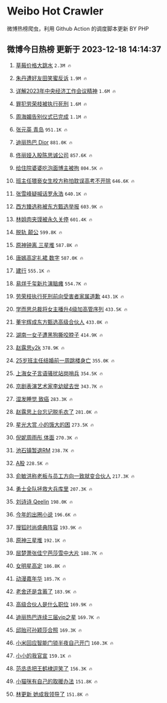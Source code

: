 # Weibo Hot Crawler 



微博热榜爬虫，利用 Github Action 的调度脚本更新 BY PHP 


## 微博今日热榜 更新于 2023-12-18 14:14:37 
1. [草莓价格大跳水](https://s.weibo.com/weibo?q=%23%E8%8D%89%E8%8E%93%E4%BB%B7%E6%A0%BC%E5%A4%A7%E8%B7%B3%E6%B0%B4%23&t=31&band_rank=1&Refer=top) `2.3M 🔥` 

1. [朱丹遭好友田笑蜜反诉](https://s.weibo.com/weibo?q=%23%E6%9C%B1%E4%B8%B9%E9%81%AD%E5%A5%BD%E5%8F%8B%E7%94%B0%E7%AC%91%E8%9C%9C%E5%8F%8D%E8%AF%89%23&t=31&band_rank=2&Refer=top) `1.9M 🔥` 

1. [详解2023年中央经济工作会议精神](https://s.weibo.com/weibo?q=%23%E8%AF%A6%E8%A7%A32023%E5%B9%B4%E4%B8%AD%E5%A4%AE%E7%BB%8F%E6%B5%8E%E5%B7%A5%E4%BD%9C%E4%BC%9A%E8%AE%AE%E7%B2%BE%E7%A5%9E%23&t=31&band_rank=3&Refer=top) `1.6M 🔥` 

1. [罪犯劳荣枝被执行死刑](https://s.weibo.com/weibo?q=%23%E7%BD%AA%E7%8A%AF%E5%8A%B3%E8%8D%A3%E6%9E%9D%E8%A2%AB%E6%89%A7%E8%A1%8C%E6%AD%BB%E5%88%91%23&t=31&band_rank=4&Refer=top) `1.6M 🔥` 

1. [周海媚告别仪式已完成](https://s.weibo.com/weibo?q=%E5%91%A8%E6%B5%B7%E5%AA%9A%E5%91%8A%E5%88%AB%E4%BB%AA%E5%BC%8F%E5%B7%B2%E5%AE%8C%E6%88%90&t=31&band_rank=5&Refer=top) `1.1M 🔥` 

1. [张元英 青岛](https://s.weibo.com/weibo?q=%E5%BC%A0%E5%85%83%E8%8B%B1%20%E9%9D%92%E5%B2%9B&t=31&band_rank=6&Refer=top) `951.1K 🔥` 

1. [迪丽热巴 Dior](https://s.weibo.com/weibo?q=%E8%BF%AA%E4%B8%BD%E7%83%AD%E5%B7%B4%20Dior&t=31&band_rank=7&Refer=top) `881.0K 🔥` 

1. [佟丽娅入股陈思诚公司](https://s.weibo.com/weibo?q=%23%E4%BD%9F%E4%B8%BD%E5%A8%85%E5%85%A5%E8%82%A1%E9%99%88%E6%80%9D%E8%AF%9A%E5%85%AC%E5%8F%B8%23&t=31&band_rank=8&Refer=top) `857.6K 🔥` 

1. [给住院婆婆吃泡面博主被拘](https://s.weibo.com/weibo?q=%23%E7%BB%99%E4%BD%8F%E9%99%A2%E5%A9%86%E5%A9%86%E5%90%83%E6%B3%A1%E9%9D%A2%E5%8D%9A%E4%B8%BB%E8%A2%AB%E6%8B%98%23&t=31&band_rank=9&Refer=top) `804.5K 🔥` 

1. [班主任猥亵女生校方称怕耽误高考不开除](https://s.weibo.com/weibo?q=%23%E7%8F%AD%E4%B8%BB%E4%BB%BB%E7%8C%A5%E4%BA%B5%E5%A5%B3%E7%94%9F%E6%A0%A1%E6%96%B9%E7%A7%B0%E6%80%95%E8%80%BD%E8%AF%AF%E9%AB%98%E8%80%83%E4%B8%8D%E5%BC%80%E9%99%A4%23&t=31&band_rank=10&Refer=top) `646.6K 🔥` 

1. [张雪峰疑喊话罗永浩](https://s.weibo.com/weibo?q=%23%E5%BC%A0%E9%9B%AA%E5%B3%B0%E7%96%91%E5%96%8A%E8%AF%9D%E7%BD%97%E6%B0%B8%E6%B5%A9%23&t=31&band_rank=11&Refer=top) `640.1K 🔥` 

1. [西方臻选称被东方甄选举报](https://s.weibo.com/weibo?q=%23%E8%A5%BF%E6%96%B9%E8%87%BB%E9%80%89%E7%A7%B0%E8%A2%AB%E4%B8%9C%E6%96%B9%E7%94%84%E9%80%89%E4%B8%BE%E6%8A%A5%23&t=31&band_rank=12&Refer=top) `603.9K 🔥` 

1. [林姐肉夹馍被永久关停](https://s.weibo.com/weibo?q=%23%E6%9E%97%E5%A7%90%E8%82%89%E5%A4%B9%E9%A6%8D%E8%A2%AB%E6%B0%B8%E4%B9%85%E5%85%B3%E5%81%9C%23&t=31&band_rank=13&Refer=top) `601.4K 🔥` 

1. [脱轨 颠公](https://s.weibo.com/weibo?q=%E8%84%B1%E8%BD%A8%20%E9%A2%A0%E5%85%AC&t=31&band_rank=14&Refer=top) `599.8K 🔥` 

1. [原神钟离 三星堆](https://s.weibo.com/weibo?q=%23%E5%8E%9F%E7%A5%9E%E9%92%9F%E7%A6%BB%20%E4%B8%89%E6%98%9F%E5%A0%86%23&t=31&band_rank=15&Refer=top) `587.8K 🔥` 

1. [唐嫣高定礼裙 数字](https://s.weibo.com/weibo?q=%E5%94%90%E5%AB%A3%E9%AB%98%E5%AE%9A%E7%A4%BC%E8%A3%99%20%E6%95%B0%E5%AD%97&t=31&band_rank=16&Refer=top) `587.0K 🔥` 

1. [建行](https://s.weibo.com/weibo?q=%E5%BB%BA%E8%A1%8C&t=31&band_rank=17&Refer=top) `555.1K 🔥` 

1. [易烊千玺新片演脑瘫](https://s.weibo.com/weibo?q=%23%E6%98%93%E7%83%8A%E5%8D%83%E7%8E%BA%E6%96%B0%E7%89%87%E6%BC%94%E8%84%91%E7%98%AB%23&t=31&band_rank=18&Refer=top) `554.7K 🔥` 

1. [劳荣枝执行死刑前向受害者家属道歉](https://s.weibo.com/weibo?q=%23%E5%8A%B3%E8%8D%A3%E6%9E%9D%E6%89%A7%E8%A1%8C%E6%AD%BB%E5%88%91%E5%89%8D%E5%90%91%E5%8F%97%E5%AE%B3%E8%80%85%E5%AE%B6%E5%B1%9E%E9%81%93%E6%AD%89%23&t=31&band_rank=19&Refer=top) `443.1K 🔥` 

1. [学而思总裁将女主播升4级加高管序列](https://s.weibo.com/weibo?q=%23%E5%AD%A6%E8%80%8C%E6%80%9D%E6%80%BB%E8%A3%81%E5%B0%86%E5%A5%B3%E4%B8%BB%E6%92%AD%E5%8D%874%E7%BA%A7%E5%8A%A0%E9%AB%98%E7%AE%A1%E5%BA%8F%E5%88%97%23&t=31&band_rank=20&Refer=top) `433.5K 🔥` 

1. [董宇辉成东方甄选高级合伙人](https://s.weibo.com/weibo?q=%23%E8%91%A3%E5%AE%87%E8%BE%89%E6%88%90%E4%B8%9C%E6%96%B9%E7%94%84%E9%80%89%E9%AB%98%E7%BA%A7%E5%90%88%E4%BC%99%E4%BA%BA%23&t=31&band_rank=21&Refer=top) `433.0K 🔥` 

1. [湖南一女子遭黑狗撕咬脖子](https://s.weibo.com/weibo?q=%23%E6%B9%96%E5%8D%97%E4%B8%80%E5%A5%B3%E5%AD%90%E9%81%AD%E9%BB%91%E7%8B%97%E6%92%95%E5%92%AC%E8%84%96%E5%AD%90%23&t=31&band_rank=22&Refer=top) `414.9K 🔥` 

1. [赵露思y2k](https://s.weibo.com/weibo?q=%E8%B5%B5%E9%9C%B2%E6%80%9Dy2k&t=31&band_rank=23&Refer=top) `378.9K 🔥` 

1. [25岁班主任结婚前一周跳楼身亡](https://s.weibo.com/weibo?q=%2325%E5%B2%81%E7%8F%AD%E4%B8%BB%E4%BB%BB%E7%BB%93%E5%A9%9A%E5%89%8D%E4%B8%80%E5%91%A8%E8%B7%B3%E6%A5%BC%E8%BA%AB%E4%BA%A1%23&t=31&band_rank=24&Refer=top) `355.0K 🔥` 

1. [上海女子言语骚扰站岗哨兵](https://s.weibo.com/weibo?q=%23%E4%B8%8A%E6%B5%B7%E5%A5%B3%E5%AD%90%E8%A8%80%E8%AF%AD%E9%AA%9A%E6%89%B0%E7%AB%99%E5%B2%97%E5%93%A8%E5%85%B5%23&t=31&band_rank=25&Refer=top) `354.5K 🔥` 

1. [京剧表演艺术家李幼斌去世](https://s.weibo.com/weibo?q=%23%E4%BA%AC%E5%89%A7%E8%A1%A8%E6%BC%94%E8%89%BA%E6%9C%AF%E5%AE%B6%E6%9D%8E%E5%B9%BC%E6%96%8C%E5%8E%BB%E4%B8%96%23&t=31&band_rank=26&Refer=top) `343.7K 🔥` 

1. [湿发睡觉 致癌](https://s.weibo.com/weibo?q=%E6%B9%BF%E5%8F%91%E7%9D%A1%E8%A7%89%20%E8%87%B4%E7%99%8C&t=31&band_rank=27&Refer=top) `283.3K 🔥` 

1. [赵露思上台忘记脱毛衣了](https://s.weibo.com/weibo?q=%E8%B5%B5%E9%9C%B2%E6%80%9D%E4%B8%8A%E5%8F%B0%E5%BF%98%E8%AE%B0%E8%84%B1%E6%AF%9B%E8%A1%A3%E4%BA%86&t=31&band_rank=28&Refer=top) `281.0K 🔥` 

1. [星光大赏 小的饿大的困](https://s.weibo.com/weibo?q=%E6%98%9F%E5%85%89%E5%A4%A7%E8%B5%8F%20%E5%B0%8F%E7%9A%84%E9%A5%BF%E5%A4%A7%E7%9A%84%E5%9B%B0&t=31&band_rank=29&Refer=top) `273.5K 🔥` 

1. [倪妮周雨彤 体面](https://s.weibo.com/weibo?q=%E5%80%AA%E5%A6%AE%E5%91%A8%E9%9B%A8%E5%BD%A4%20%E4%BD%93%E9%9D%A2&t=31&band_rank=30&Refer=top) `270.3K 🔥` 

1. [池石镇暂退RM](https://s.weibo.com/weibo?q=%23%E6%B1%A0%E7%9F%B3%E9%95%87%E6%9A%82%E9%80%80RM%23&t=31&band_rank=31&Refer=top) `238.7K 🔥` 

1. [A股](https://s.weibo.com/weibo?q=A%E8%82%A1&t=31&band_rank=32&Refer=top) `228.5K 🔥` 

1. [俞敏洪称老板与员工方向一致就变合伙人](https://s.weibo.com/weibo?q=%23%E4%BF%9E%E6%95%8F%E6%B4%AA%E7%A7%B0%E8%80%81%E6%9D%BF%E4%B8%8E%E5%91%98%E5%B7%A5%E6%96%B9%E5%90%91%E4%B8%80%E8%87%B4%E5%B0%B1%E5%8F%98%E5%90%88%E4%BC%99%E4%BA%BA%23&t=31&band_rank=33&Refer=top) `217.3K 🔥` 

1. [勇士全队拯救大兵库里](https://s.weibo.com/weibo?q=%23%E5%8B%87%E5%A3%AB%E5%85%A8%E9%98%9F%E6%8B%AF%E6%95%91%E5%A4%A7%E5%85%B5%E5%BA%93%E9%87%8C%23&t=31&band_rank=34&Refer=top) `207.3K 🔥` 

1. [刘诗诗 Qeelin](https://s.weibo.com/weibo?q=%E5%88%98%E8%AF%97%E8%AF%97%20Qeelin&t=31&band_rank=35&Refer=top) `198.0K 🔥` 

1. [今年的出圈小说](https://s.weibo.com/weibo?q=%23%E4%BB%8A%E5%B9%B4%E7%9A%84%E5%87%BA%E5%9C%88%E5%B0%8F%E8%AF%B4%23&t=31&band_rank=36&Refer=top) `196.6K 🔥` 

1. [搜狐时尚盛典阵容](https://s.weibo.com/weibo?q=%E6%90%9C%E7%8B%90%E6%97%B6%E5%B0%9A%E7%9B%9B%E5%85%B8%E9%98%B5%E5%AE%B9&t=31&band_rank=37&Refer=top) `193.9K 🔥` 

1. [原神三星堆](https://s.weibo.com/weibo?q=%23%E5%8E%9F%E7%A5%9E%E4%B8%89%E6%98%9F%E5%A0%86%23&t=31&band_rank=38&Refer=top) `192.1K 🔥` 

1. [屈楚萧张佳宁芭莎雪中大片](https://s.weibo.com/weibo?q=%23%E5%B1%88%E6%A5%9A%E8%90%A7%E5%BC%A0%E4%BD%B3%E5%AE%81%E8%8A%AD%E8%8E%8E%E9%9B%AA%E4%B8%AD%E5%A4%A7%E7%89%87%23&t=31&band_rank=39&Refer=top) `188.7K 🔥` 

1. [女明星高定](https://s.weibo.com/weibo?q=%E5%A5%B3%E6%98%8E%E6%98%9F%E9%AB%98%E5%AE%9A&t=31&band_rank=40&Refer=top) `186.8K 🔥` 

1. [动漫嘉年华](https://s.weibo.com/weibo?q=%E5%8A%A8%E6%BC%AB%E5%98%89%E5%B9%B4%E5%8D%8E&t=31&band_rank=41&Refer=top) `185.7K 🔥` 

1. [老舍还是含蓄了](https://s.weibo.com/weibo?q=%E8%80%81%E8%88%8D%E8%BF%98%E6%98%AF%E5%90%AB%E8%93%84%E4%BA%86&t=31&band_rank=42&Refer=top) `183.9K 🔥` 

1. [高级合伙人是什么职位](https://s.weibo.com/weibo?q=%23%E9%AB%98%E7%BA%A7%E5%90%88%E4%BC%99%E4%BA%BA%E6%98%AF%E4%BB%80%E4%B9%88%E8%81%8C%E4%BD%8D%23&t=31&band_rank=43&Refer=top) `169.9K 🔥` 

1. [迪丽热巴连续三届vip之星](https://s.weibo.com/weibo?q=%23%E8%BF%AA%E4%B8%BD%E7%83%AD%E5%B7%B4%E8%BF%9E%E7%BB%AD%E4%B8%89%E5%B1%8Avip%E4%B9%8B%E6%98%9F%23&t=31&band_rank=44&Refer=top) `169.7K 🔥` 

1. [邱贻可孙颖莎合照](https://s.weibo.com/weibo?q=%E9%82%B1%E8%B4%BB%E5%8F%AF%E5%AD%99%E9%A2%96%E8%8E%8E%E5%90%88%E7%85%A7&t=31&band_rank=45&Refer=top) `169.3K 🔥` 

1. [小米回应智能门锁半夜自己开门](https://s.weibo.com/weibo?q=%23%E5%B0%8F%E7%B1%B3%E5%9B%9E%E5%BA%94%E6%99%BA%E8%83%BD%E9%97%A8%E9%94%81%E5%8D%8A%E5%A4%9C%E8%87%AA%E5%B7%B1%E5%BC%80%E9%97%A8%23&t=31&band_rank=46&Refer=top) `160.3K 🔥` 

1. [小小的我官宣](https://s.weibo.com/weibo?q=%23%E5%B0%8F%E5%B0%8F%E7%9A%84%E6%88%91%E5%AE%98%E5%AE%A3%23&t=31&band_rank=47&Refer=top) `159.1K 🔥` 

1. [范丞丞把王鹤棣逗笑了](https://s.weibo.com/weibo?q=%23%E8%8C%83%E4%B8%9E%E4%B8%9E%E6%8A%8A%E7%8E%8B%E9%B9%A4%E6%A3%A3%E9%80%97%E7%AC%91%E4%BA%86%23&t=31&band_rank=48&Refer=top) `156.3K 🔥` 

1. [小猫咪有自己的取暖办法](https://s.weibo.com/weibo?q=%E5%B0%8F%E7%8C%AB%E5%92%AA%E6%9C%89%E8%87%AA%E5%B7%B1%E7%9A%84%E5%8F%96%E6%9A%96%E5%8A%9E%E6%B3%95&t=31&band_rank=49&Refer=top) `151.8K 🔥` 

1. [林更新 她成我领导了](https://s.weibo.com/weibo?q=%E6%9E%97%E6%9B%B4%E6%96%B0%20%E5%A5%B9%E6%88%90%E6%88%91%E9%A2%86%E5%AF%BC%E4%BA%86&t=31&band_rank=50&Refer=top) `151.8K 🔥` 

